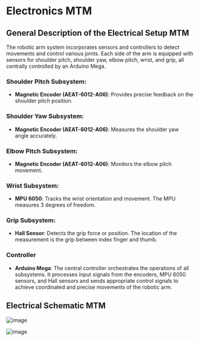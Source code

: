 # Electronics MTM

## General Description of the Electrical Setup MTM
The robotic arm system incorporates sensors and controllers to detect movements and control various joints. Each side of the arm is equipped with sensors for shoulder pitch, shoulder yaw, elbow pitch, wrist, and grip, all centrally controlled by an Arduino Mega.

### Shoulder Pitch Subsystem:
- **Magnetic Encoder (AEAT-6012-A06)**: Provides precise feedback on the shoulder pitch position.

### Shoulder Yaw Subsystem:
- **Magnetic Encoder (AEAT-6012-A06)**: Measures the shoulder yaw angle accurately.

### Elbow Pitch Subsystem:
- **Magnetic Encoder (AEAT-6012-A06)**: Monitors the elbow pitch movement.

### Wrist Subsystem:
- **MPU 6050**: Tracks the wrist orientation and movement. The MPU measures 3 degrees of freedom.

### Grip Subsystem:
- **Hall Sensor**: Detects the grip force or position. The location of the measurement is the grip between index finger and thumb.

### Controller
- **Arduino Mega**: The central controller orchestrates the operations of all subsystems. It processes input signals from the encoders, MPU 6050 sensors, and Hall sensors and sends appropriate control signals to achieve coordinated and precise movements of the robotic arm.

## Electrical Schematic MTM
![image](https://github.com/AW9920/osMDV/assets/76056168/c7714793-d4a3-4a42-a1a7-49d75c5d7415)

![image](https://github.com/AW9920/osMDV/assets/76056168/8caa71ce-837c-4679-90d1-c0537a82bebb)

